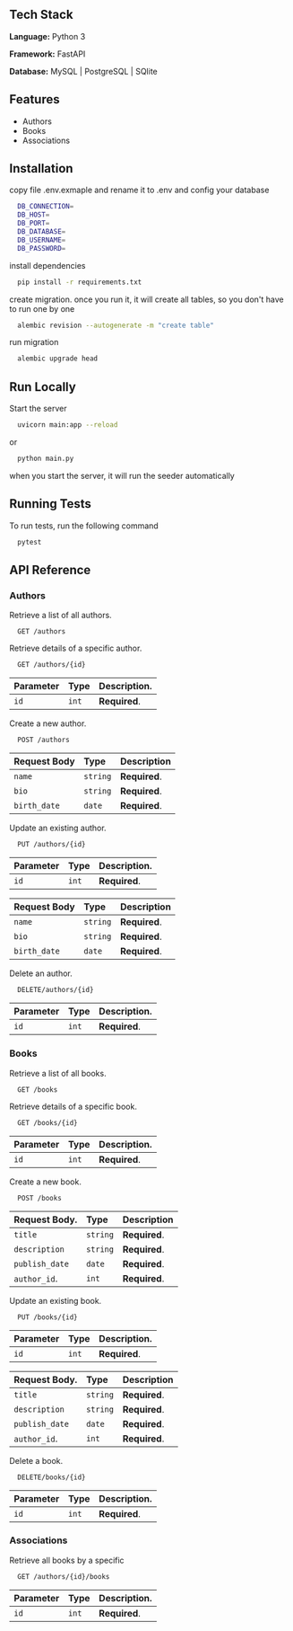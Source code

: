 ## Tech Stack

**Language:** Python 3

**Framework:** FastAPI

**Database:** MySQL | PostgreSQL | SQlite

## Features

 - Authors
 - Books
 - Associations

## Installation
copy file .env.exmaple and rename it to .env and config your database    
```bash
  DB_CONNECTION=
  DB_HOST=
  DB_PORT=
  DB_DATABASE=
  DB_USERNAME=
  DB_PASSWORD=
```
install dependencies
```bash
  pip install -r requirements.txt
```
create migration. once you run it, it will create all tables, so you don't have to run one by one
```bash
  alembic revision --autogenerate -m "create table"
```
run migration
```bash
  alembic upgrade head
```

## Run Locally

Start the server

```bash
  uvicorn main:app --reload
```
or
```bash
  python main.py
```
when you start the server, it will run the seeder automatically

## Running Tests

To run tests, run the following command

```bash
  pytest
```

## API Reference

### Authors
Retrieve a list of all authors.
```http
  GET /authors
```
Retrieve details of a specific author.
```http
  GET /authors/{id}
```

| Parameter | Type     | Description. |
| :-------- | :------- | :------------|
| `id`      | `int`    | **Required**.|

Create a new author.
```http
  POST /authors
```

| Request Body| Type     | Description  |
| :--------   | :------- | :------------|
| `name`      | `string` | **Required**.|
| `bio`       | `string` | **Required**.|
| `birth_date`| `date`   | **Required**.|

Update an existing author.
```http
  PUT /authors/{id}
```
| Parameter | Type     | Description. |
| :-------- | :------- | :------------|
| `id`      | `int`    | **Required**.|

| Request Body| Type     | Description  |
| :--------   | :------- | :------------|
| `name`      | `string` | **Required**.|
| `bio`       | `string` | **Required**.|
| `birth_date`| `date`   | **Required**.|

Delete an author.
```http
  DELETE/authors/{id}
```
| Parameter | Type     | Description. |
| :-------- | :------- | :------------|
| `id`      | `int`    | **Required**.|

### Books
Retrieve a list of all books.
```http
  GET /books
```
Retrieve details of a specific book.
```http
  GET /books/{id}
```
| Parameter | Type     | Description. |
| :-------- | :------- | :------------|
| `id`      | `int`    | **Required**.|

Create a new book.
```http
  POST /books
```
| Request Body. | Type     | Description  |
| :--------     | :------- | :------------|
| `title`       | `string` | **Required**.|
| `description` | `string` | **Required**.|
| `publish_date`| `date`   | **Required**.|
| `author_id`.  | `int`    | **Required**.|

Update an existing book.
```http
  PUT /books/{id}
```
| Parameter | Type     | Description. |
| :-------- | :------- | :------------|
| `id`      | `int`    | **Required**.|

| Request Body. | Type     | Description  |
| :--------     | :------- | :------------|
| `title`       | `string` | **Required**.|
| `description` | `string` | **Required**.|
| `publish_date`| `date`   | **Required**.|
| `author_id`.  | `int`    | **Required**.|

Delete a book.
```http
  DELETE/books/{id}
```
| Parameter | Type     | Description. |
| :-------- | :------- | :------------|
| `id`      | `int`    | **Required**.|

### Associations
Retrieve all books by a specific
```http
  GET /authors/{id}/books
```
| Parameter | Type     | Description. |
| :-------- | :------- | :------------|
| `id`      | `int`    | **Required**.|

